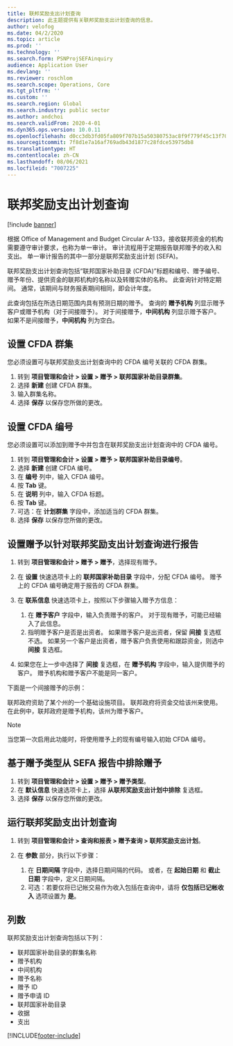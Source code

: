 ```yaml
---
title: 联邦奖励支出计划查询
description: 此主题提供有关联邦奖励支出计划查询的信息。
author: velofog
ms.date: 04/2/2020
ms.topic: article
ms.prod: ''
ms.technology: ''
ms.search.form: PSNProjSEFAinquiry
audience: Application User
ms.devlang: ''
ms.reviewer: roschlom
ms.search.scope: Operations, Core
ms.tgt_pltfrm: ''
ms.custom: ''
ms.search.region: Global
ms.search.industry: public sector
ms.author: andchoi
ms.search.validFrom: 2020-4-01
ms.dyn365.ops.version: 10.0.11
ms.openlocfilehash: d0cc3db3fd05fa809f707b15a50380753ac8f9f779f45c13f707321d2b0e0841
ms.sourcegitcommit: 7f8d1e7a16af769adb43d1877c28fdce53975db8
ms.translationtype: HT
ms.contentlocale: zh-CN
ms.lasthandoff: 08/06/2021
ms.locfileid: "7007225"
---
```

# <a name="schedule-of-expenditures-of-federal-awards-inquiry"></a>联邦奖励支出计划查询

[!include [banner](../includes/banner.md)]

根据 Office of Management and Budget Circular A-133，接收联邦资金的机构需要遵守审计要求，也称为单一审计。 审计流程用于定期报告联邦赠予的收入和支出。 单一审计报告的其中一部分是联邦奖励支出计划 (SEFA)。

联邦奖励支出计划查询包括“联邦国家补助目录 (CFDA)”标题和编号、赠予编号、赠予年份、提供资金的联邦机构的名称以及转赠实体的名称。 此查询针对特定期间。 通常，该期间与财务报表期间相同，即会计年度。

此查询包括在所选日期范围内具有预测日期的赠予。 查询的 **赠予机构** 列显示赠予客户或赠予机构（对于间接赠予）。 对于间接赠予，**中间机构** 列显示赠予客户。 如果不是间接赠予，**中间机构** 列为空白。

## <a name="set-up-the-cfda-clusters"></a>设置 CFDA 群集

您必须设置可与联邦奖励支出计划查询中的 CFDA 编号关联的 CFDA 群集。

1. 转到 **项目管理和会计 \> 设置 \> 赠予 \> 联邦国家补助目录群集**。
2. 选择 **新建** 创建 CFDA 群集。
3. 输入群集名称。
4. 选择 **保存** 以保存您所做的更改。

## <a name="set-up-cfda-numbers"></a>设置 CFDA 编号

您必须设置可以添加到赠予中并包含在联邦奖励支出计划查询中的 CFDA 编号。

1. 转到 **项目管理和会计 \> 设置 \> 赠予 \> 联邦国家补助目录编号**。
2. 选择 **新建** 创建 CFDA 编号。
3. 在 **编号** 列中，输入 CFDA 编号。
4. 按 **Tab** 键。
5. 在 **说明** 列中，输入 CFDA 标题。
6. 按 **Tab** 键。
7. 可选：在 **计划群集** 字段中，添加适当的 CFDA 群集。
8. 选择 **保存** 以保存您所做的更改。

## <a name="set-up-grants-to-report-for-the-schedule-of-expenditures-of-federal-awards-inquiry"></a>设置赠予以针对联邦奖励支出计划查询进行报告

1. 转到 **项目管理和会计 \> 赠予 \> 赠予**，选择现有赠予。
2. 在 **设置** 快速选项卡上的 **联邦国家补助目录** 字段中，分配 CFDA 编号。 赠予上的 CFDA 编号确定用于报告的 CFDA 群集。
3. 在 **联系信息** 快速选项卡上，按照以下步骤输入赠予方信息：

    1. 在 **赠予客户** 字段中，输入负责赠予的客户。 对于现有赠予，可能已经输入了此信息。
    2. 指明赠予客户是否是出资者。 如果赠予客户是出资者，保留 **间接** 复选框不选。 如果另一个客户是出资者，赠予客户负责使用和跟踪资金，则选中 **间接** 复选框。

4. 如果您在上一步中选择了 **间接** 复选框，在 **赠予机构** 字段中，输入提供赠予的客户。 赠予机构和赠予客户不能是同一客户。

下面是一个间接赠予的示例：

联邦政府资助了某个州的一个基础设施项目。 联邦政府将资金交给该州来使用。 在此例中，联邦政府是赠予机构，该州为赠予客户。

> [!NOTE] 
> 当您第一次启用此功能时，将使用赠予上的现有编号输入初始 CFDA 编号。

## <a name="exclude-grants-from-sefa-reporting-based-on-the-grant-type"></a>基于赠予类型从 SEFA 报告中排除赠予

1. 转到 **项目管理和会计 \> 设置 \> 赠予 \> 赠予类型**。
2. 在 **默认信息** 快速选项卡上，选择 **从联邦奖励支出计划中排除** 复选框。
3. 选择 **保存** 以保存您所做的更改。

## <a name="run-the-schedule-of-expenditures-of-federal-awards-inquiry"></a>运行联邦奖励支出计划查询

1. 转到 **项目管理和会计 \> 查询和报表 \> 赠予查询 \> 联邦奖励支出计划**。
2. 在 **参数** 部分，执行以下步骤：

    1. 在 **日期间隔** 字段中，选择日期间隔的代码。 或者，在 **起始日期** 和 **截止日期** 字段中，定义日期间隔。
    2. 可选：若要仅将已记帐交易作为收入包括在查询中，请将 **仅包括已记帐收入** 选项设置为 **是**。

## <a name="columns"></a>列数

联邦奖励支出计划查询包括以下列：

- 联邦国家补助目录的群集名称
- 赠予机构
- 中间机构
- 赠予名称
- 赠予 ID
- 赠予申请 ID
- 联邦国家补助目录
- 收据
- 支出


[!INCLUDE[footer-include](../includes/footer-banner.md)]